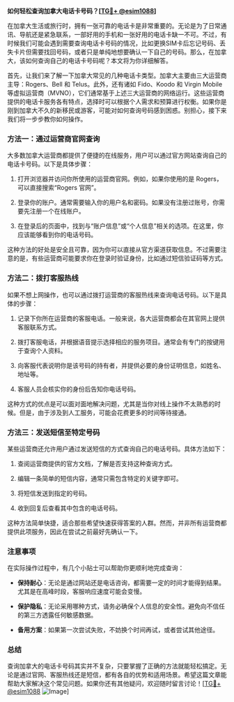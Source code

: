**如何轻松查询加拿大电话卡号码？[[TG💪+ @esim1088](https://t.me/s/esim1088)]**

在加拿大生活或旅行时，拥有一张可靠的电话卡是非常重要的。无论是为了日常通讯、导航还是紧急联系，一部好用的手机和一张好用的电话卡缺一不可。不过，有时候我们可能会遇到需要查询电话卡号码的情况，比如更换SIM卡后忘记号码、丢失卡片但需要找回号码，或者只是单纯地想要确认一下自己的号码。那么，在加拿大，该如何查询自己的电话卡号码呢？本文将为你详细解答。

首先，让我们来了解一下加拿大常见的几种电话卡类型。加拿大主要由三大运营商主导：Rogers、Bell 和 Telus。此外，还有诸如 Fido、Koodo 和 Virgin Mobile 等虚拟运营商（MVNO），它们通常基于上述三大运营商的网络运行。这些运营商提供的电话卡服务各有特点，选择时可以根据个人需求和预算进行权衡。如果你是刚到加拿大不久的新移民或游客，可能对如何查询号码感到困惑。别担心，接下来我们将一步步教你如何操作。

### 方法一：通过运营商官网查询

大多数加拿大运营商都提供了便捷的在线服务，用户可以通过官方网站查询自己的电话卡号码。以下是具体步骤：

1. 打开浏览器并访问你所使用的运营商官网。例如，如果你使用的是 Rogers，可以直接搜索“Rogers 官网”。
   
2. 登录你的账户。通常需要输入你的用户名和密码。如果没有注册过账号，你需要先注册一个在线账户。

3. 在登录后的页面中，找到与“账户信息”或“个人信息”相关的选项。在这里，你应该能够看到你的电话号码。

这种方法的好处是安全且可靠，因为你可以直接从官方渠道获取信息。不过需要注意的是，有些运营商可能要求你在登录时验证身份，比如通过短信验证码等方式。

### 方法二：拨打客服热线

如果不想上网操作，也可以通过拨打运营商的客服热线来查询电话号码。以下是具体的步骤：

1. 记录下你所在运营商的客服电话。一般来说，各大运营商都会在其官网上提供客服联系方式。

2. 拨打客服电话，并根据语音提示选择相应的服务项目。通常会有专门的按键用于查询个人资料。

3. 向客服代表说明你是该号码的持有者，并提供必要的身份证明信息，如姓名、地址等。

4. 客服人员会核实你的身份后告知你电话号码。

这种方式的优点是可以面对面地解决问题，尤其是当你对线上操作不太熟悉的时候。但是，由于涉及到人工服务，可能会花费更多的时间等待接通。

### 方法三：发送短信至特定号码

某些运营商还允许用户通过发送短信的方式查询自己的电话号码。具体方法如下：

1. 查阅运营商提供的官方文档，了解是否支持这种查询方式。

2. 编辑一条简单的短信内容，通常只需包含特定的关键字即可。

3. 将短信发送到指定的号码。

4. 收到回复后查看其中包含的电话号码。

这种方法简单快捷，适合那些希望快速获得答案的人群。然而，并非所有运营商都提供此项服务，因此在尝试之前最好先确认一下。

### 注意事项

在实际操作过程中，有几个小贴士可以帮助你更顺利地完成查询：

- **保持耐心**：无论是通过网站还是电话咨询，都需要一定的时间才能得到结果。尤其是在高峰时段，客服响应速度可能会变慢。
  
- **保护隐私**：无论采用哪种方式，请务必确保个人信息的安全性。避免向不信任的第三方透露任何敏感数据。

- **备用方案**：如果第一次尝试失败，不妨换个时间再试，或者尝试其他途径。

### 总结

查询加拿大的电话卡号码其实并不复杂，只要掌握了正确的方法就能轻松搞定。无论是通过官网、客服热线还是短信，都有各自的优势和适用场景。希望这篇文章能帮助大家解决这个常见问题。如果你还有其他疑问，欢迎随时留言讨论！[[TG💪+ @esim1088](https://t.me/s/esim1088) ![Image](https://i.postimg.cc/4NQfJmqS/Snipaste-2025-05-13-00-14-12.png)]